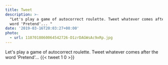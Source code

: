 ```yaml
---
title: Tweet
description: >-
  "Let's play a game of autocorrect roulette. Tweet whatever comes after the
  word 'Pretend'... "
date: '2019-03-16T20:03:27+00:00'
photo:
  - url: 1107018060064542726-D1zrDAGWsAc9xRp.jpg
---
```

Let's play a game of autocorrect roulette. Tweet whatever comes after the word 'Pretend'... 
      {{< tweet 1 0 >}}
    
